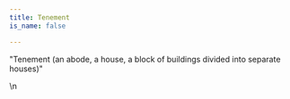 ```yaml
---
title: Tenement
is_name: false

---
```


"Tenement (an abode, a house, a block of buildings divided into separate houses)"


\n
